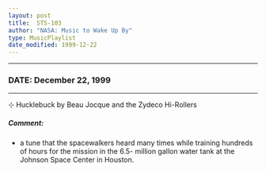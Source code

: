 ```yaml
---
layout: post
title:  STS-103
author: "NASA: Music to Wake Up By"
type: MusicPlaylist
date_modified: 1999-12-22
---
```


----
### DATE: December 22, 1999
----
⊹ Hucklebuck by Beau Jocque and the Zydeco Hi-Rollers

##### Comment:
* a tune that the spacewalkers heard many times while training hundreds of hours for the mission in the 6.5- million gallon water tank at the Johnson Space Center in Houston.
